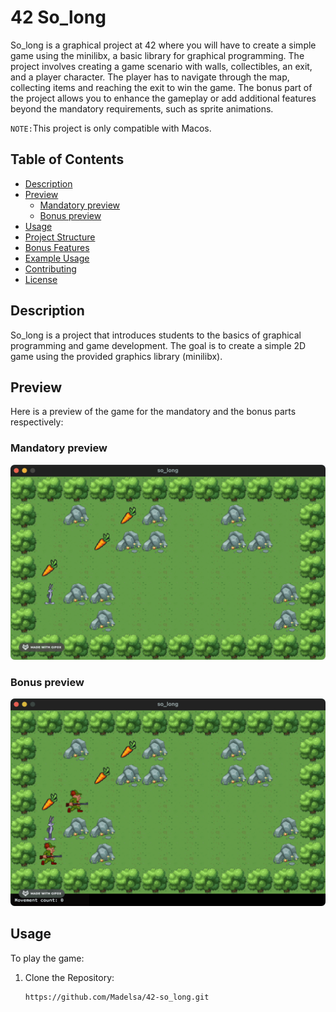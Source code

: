 # 42 So_long

So_long is a graphical project at 42 where you will have to create a simple game using the minilibx, a basic library for graphical programming. The project involves creating a game scenario with walls, collectibles, an exit, and a player character. The player has to navigate through the map, collecting items and reaching the exit to win the game. The bonus part of the project allows you to enhance the gameplay or add additional features beyond the mandatory requirements, such as sprite animations.

`NOTE:`This project is only compatible with Macos.

## Table of Contents

- [Description](#description)
- [Preview](#preview)
  -  [Mandatory preview](#mandatory-preview)
  -  [Bonus preview](#bonus-preview)
- [Usage](#usage)
- [Project Structure](#project-structure)
- [Bonus Features](#bonus-features)
- [Example Usage](#example-usage)
- [Contributing](#contributing)
- [License](#license)

## Description

So_long is a project that introduces students to the basics of graphical programming and game development. The goal is to create a simple 2D game using the provided graphics library (minilibx).

## Preview

Here is a preview of the game for the mandatory and the bonus parts respectively:

### Mandatory preview
![Mandatory](https://github.com/Madelsa/42-so_long/blob/main/Mandatory.gif)

### Bonus preview
![Bonus](https://github.com/Madelsa/42-so_long/blob/main/Bonus.gif)


## Usage

To play the game:

1. Clone the Repository:
   ```bash
   https://github.com/Madelsa/42-so_long.git
   ```
